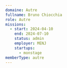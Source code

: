 ```yaml
---
domaine: Autre
fullname: Bruno Chiocchia
role: Autre
missions:
  - start: 2024-04-10
    end: 2024-07-10
    status: admin
    employer: MENJ
    startups:
      - monstage
memberType: autre
---
```

